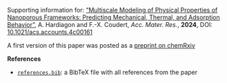 Supporting information for: [“Multiscale Modeling of Physical Properties of Nanoporous Frameworks: Predicting Mechanical, Thermal, and Adsorption Behavior”](https://doi.org/10.1021/acs.accounts.4c00161), A. Hardiagon and F.-X. Coudert, _Acc. Mater. Res._, **2024**, DOI: [10.1021/acs.accounts.4c00161](https://doi.org/10.1021/acs.accounts.4c00161)


A first version of this paper was posted as a [preprint on chemRxiv](https://doi.org/10.26434/chemrxiv-2024-n01cs-v2)

**References**

- [`references.bib`](references.bib): a BibTeX file with all references from the paper
